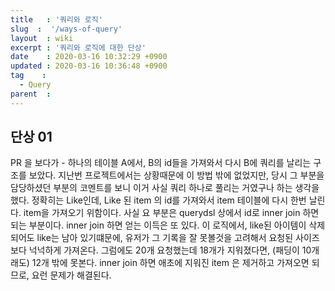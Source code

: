 ```yaml
---
title   : '쿼리와 로직' 
slug  :  '/ways-of-query'
layout  : wiki 
excerpt : '쿼리와 로직에 대한 단상'
date    : 2020-03-16 10:32:29 +0900
updated : 2020-03-16 10:36:48 +0900
tag    :
  - Query
parent  : 
---
```


## 단상 01
  PR 을 보다가 - 하나의 테이블 A에서, B의 id들을 가져와서 다시 B에 쿼리를 날리는 구조를 보았다. 지난번 프로젝트에서는 상황때문에 이 방법 밖에 없었지만, 당시 그 부분을 담당하셨던 부분의 코멘트를 보니 이거 사실 쿼리 하나로 풀리는 거였구나 하는 생각을 했다. 
  정확히는 Like인데, Like 된 item 의 id를 가져와서 item 테이블에 다시 한번 날린다. item을 가져오기 위함이다. 사실 요 부분은 querydsl 상에서 id로 inner join 하면 되는 부분이다. 
  inner join 하면 얻는 이득은 또 있다. 이 로직에서, like된 아이템이 삭제되어도 like는 남아 있기떄문에, 유저가 그 기록을 잘 못볼것을 고려해서 요청된 사이즈보다 넉넉하게 가져온다. 그럼에도 20개 요청했는데 18개가 지워졌다면, (패딩이 10개래도) 12개 밖에 못본다. 
  inner join 하면 애초에 지워진 item 은 제거하고 가져오면 되므로, 요런 문제가 해결된다. 
